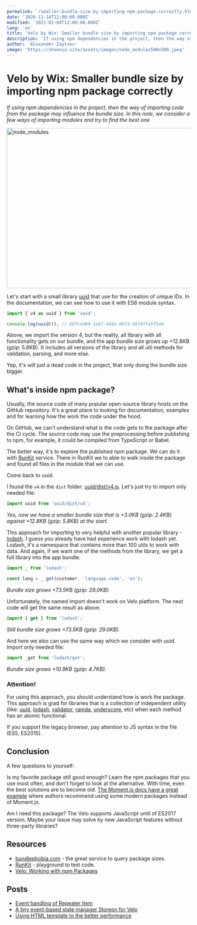 ```yaml
---
permalink: '/smaller-bundle-size-by-importing-npm-package-correctly.html'
date: '2020-11-14T12:00:00.000Z'
modified: '2021-01-04T12:00:00.000Z'
lang: 'en'
title: 'Velo by Wix: Smaller bundle size by importing npm package correctly'
description: 'If using npm dependencies in the project, then the way of importing code from the package may influence the bundle size. In this note, we consider a few ways of importing modules and try to find the best one'
author: 'Alexander Zaytsev'
image: 'https://shoonia.site/assets/images/node_modules500x500.jpeg'
---
```


# Velo by Wix: Smaller bundle size by importing npm package correctly

*If using npm dependencies in the project, then the way of importing code from the package may influence the bundle size. In this note, we consider a few ways of importing modules and try to find the best one*

<img
  src="/assets/images/node_modules.jpeg"
  alt="node_modules"
  width="777"
  height="437"
/>

Let's start with a small library [uuid](https://www.npmjs.com/package/uuid) that use for the creation of unique IDs. In the documentation, we can see how to use it with ES6 module syntax.

```js
import { v4 as uuid } from 'uuid';

console.log(uuid()); // 687c4d60-1e67-466e-bbf3-b8f4ffa5f540
```

Above, we import the version 4, but the reality, all library with all functionality gets on our bundle, and the app bundle size grows up +12.8KB (gzip: 5.8KB). It includes all versions of the library and all util methods for validation, parsing, and more else.

Yep, it's will just a dead code in the project, that only doing the bundle size bigger.

## What's inside npm package?

Usually, the source code of many popular open-source library hosts on the GitHub repository. It's a great place to looking for documentation, examples and for learning how the work the code under the hood.

On GitHub, we can't understand what is the code gets to the package after the CI cycle. The source code may use the preprocessing before publishing to npm, for example, it could be compiled from TypeScript or Babel.

The better way, it's to explore the published npm package. We can do it with [RunKit](https://npm.runkit.com/) service. There in RunKit we to able to walk inside the package and found all files in the module that we can use.

Come back to uuid.

I found the `v4` in the `dist` folder: [uuid/dist/v4.js](https://npm.runkit.com/uuid/dist/v4.js). Let's just try to import only needed file:

```js
import uuid from 'uuid/dist/v4';
```

*Yes, now we have a smaller bundle size that is +3.0KB (gzip: 2.4KB) against +12.8KB (gzip: 5.8KB) at the start.*

This approach for importing to very helpful with another popular library - [lodash](https://lodash.com/docs/4.17.15). I guess you already have had experience work with lodash yet. Lodash, it's a namespace that contains more than 100 utils to work with data.
And again, if we want one of the methods from the library, we get a full library into the app bundle.

```js
import _ from 'lodash';

const lang = _.get(customer, 'language.code', 'en');
```

*Bundle size grows +73.5KB (gzip: 29.0KB).*

Unfortunately, the named import doesn't work on Velo platform. The next code will get the same result as above.

```js
import { get } from 'lodash';
```

*Still bundle size grows +73.5KB (gzip: 29.0KB).*

And here we also can use the same way which we consider with uuid. Import only needed file:

```js
import _get from 'lodash/get';
```

*Bundle size grows +10.9KB (gzip: 4.7KB).*

<aside>

  ### Attention!

  For using this approach, you should understand how is work the package. This approach is grad for libraries that is a collection of independent utility (like: [uuid](https://github.com/uuidjs/uuid), [lodash](https://lodash.com/), [validator](https://github.com/validatorjs/validator.js), [ramda](https://ramdajs.com/), [underscore](https://underscorejs.org/), etc) when each method has an atomic functional.

  If you support the legacy browser, pay attention to JS syntax in the file (ES5, ES2015).
</aside>

## Conclusion

A few questions to yourself:

Is my favorite package still good enough? Learn the npm packages that you use most often, and don't forget to look at the alternative. With time, even the best solutions are to become old. [The Moment.js docs have a great example](https://momentjs.com/docs/#/-project-status/recommendations/) where authors recommend using some modern packages instead of Moment.js.

Am I need this package? The Velo supports JavaScript until of ES2017 version. Maybe your issue may solve by new JavaScript features without three-party libraries?

## Resources

- [bundlephobia.com](https://bundlephobia.com/) - the great service to query package sizes.
- [RunKit](https://npm.runkit.com/) - playground to test code.
- [Velo: Working with npm Packages](https://support.wix.com/en/article/velo-working-with-npm-packages)

## Posts

- [Event handling of Repeater Item](/event-handling-of-repeater-item)
- [A tiny event-based state manager Storeon for Velo](/corvid-storeon)
- [Using HTML template to the better performance](/html-template-in-corvid)

